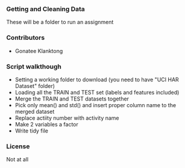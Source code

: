 
### Getting and Cleaning Data

These will be a folder to run an assignment

### Contributors

* Gonatee Klanktong

### Script walkthough
* Setting a working folder to download (you need to have "UCI HAR Dataset" folder)
* Loading all the TRAIN and TEST set (labels and features included)
* Merge the TRAIN and TEST datasets together
* Pick only mean() and std() and insert proper column name to the merged dataset
* Replace actiity number with activity name
* Make 2 variables a factor
* Write tidy file


### License

Not at all